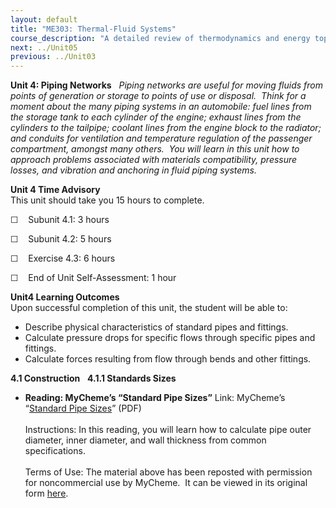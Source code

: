 ```yaml
---
layout: default
title: "ME303: Thermal-Fluid Systems"
course_description: "A detailed review of thermodynamics and energy topics, which include thermodynamic cycles, flow measurement, pumping, piping, and pressure drops, heat exchangers, cooling and refrigeration, engines, and power conversion."
next: ../Unit05
previous: ../Unit03
---
```

**Unit 4: Piping Networks** <span id="4"></span> 
*Piping networks are useful for moving fluids from points of generation
or storage to points of use or disposal.  Think for a moment about the
many piping systems in an automobile: fuel lines from the storage tank
to each cylinder of the engine; exhaust lines from the cylinders to the
tailpipe; coolant lines from the engine block to the radiator; and
conduits for ventilation and temperature regulation of the passenger
compartment, amongst many others.  You will learn in this unit how to
approach problems associated with materials compatibility, pressure
losses, and vibration and anchoring in fluid piping systems.*

**Unit 4 Time Advisory**  
This unit should take you 15 hours to complete.

☐    Subunit 4.1: 3 hours

☐    Subunit 4.2: 5 hours

☐    Exercise 4.3: 6 hours

☐    End of Unit Self-Assessment: 1 hour

**Unit4 Learning Outcomes**  
Upon successful completion of this unit, the student will be able to:

-   Describe physical characteristics of standard pipes and fittings.
-   Calculate pressure drops for specific flows through specific pipes
    and fittings.
-   Calculate forces resulting from flow through bends and other
    fittings.

**4.1 Construction** <span id="4.1"></span> 
**4.1.1 Standards Sizes** <span id="4.1.1"></span> 
-   **Reading: MyCheme’s “Standard Pipe Sizes”**
    Link: MyCheme’s “[Standard Pipe
    Sizes](https://resources.saylor.org/wwwresources/archived/site/wp-content/uploads/2011/07/ME303-4.1.1.pdf)”
    (PDF)  
        
     Instructions: In this reading, you will learn how to calculate pipe
    outer diameter, inner diameter, and wall thickness from common
    specifications.  
                  
     Terms of Use: The material above has been reposted with permission
    for noncommercial use by MyCheme.  It can be viewed in its original
    form [here](http://www.mycheme.com/technicaldata/standard-pipe-sizes.html).


